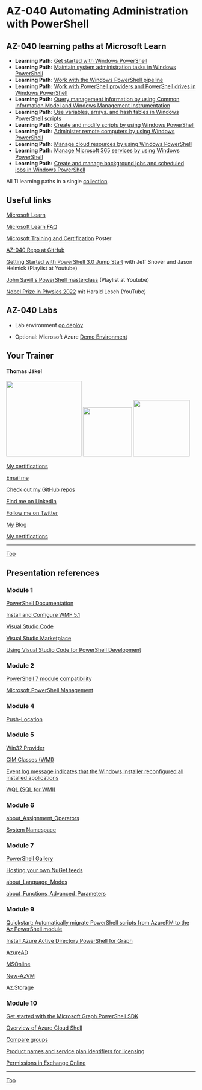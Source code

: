 # AZ-040 Automating Administration with PowerShell

[LearningPath_01]: https://learn.microsoft.com/en-us/training/paths/get-started-windows-powershell/
[LearningPath_02]: https://learn.microsoft.com/en-us/training/paths/maintain-system-administration-tasks-windows-powershell/
[LearningPath_03]: https://learn.microsoft.com/en-us/training/paths/work-windows-powershell-pipeline/
[LearningPath_04]: https://learn.microsoft.com/en-us/training/paths/work-powershell-providers-powershell-drives-windows-powershell/
[LearningPath_05]: https://learn.microsoft.com/en-us/training/paths/query-use-common-information-model-windows-management/
[LearningPath_06]: https://learn.microsoft.com/en-us/training/paths/use-variables-arrays-hash-tables-windows-powershell/
[LearningPath_07]: https://learn.microsoft.com/en-us/training/paths/create-modify-script-use-windows-powershell/
[LearningPath_08]: https://learn.microsoft.com/en-us/training/paths/administer-remote-computers-use-windows-powershell/
[LearningPath_09]: https://learn.microsoft.com/en-us/training/paths/manage-cloud-resources-use-windows-powershell/
[LearningPath_10]: https://learn.microsoft.com/en-us/training/paths/manage-microsoft-365-services-use-windows-powershell/
[LearningPath_11]: https://learn.microsoft.com/en-us/training/paths/create-manage-background-jobs-scheduled-windows-powershell/


## AZ-040 learning paths at Microsoft Learn

* **Learning Path:** [Get started with Windows PowerShell][LearningPath_01]
* **Learning Path:** [Maintain system administration tasks in Windows PowerShell][LearningPath_02]
* **Learning Path:** [Work with the Windows PowerShell pipeline][LearningPath_03]
* **Learning Path:** [Work with PowerShell providers and PowerShell drives in Windows PowerShell][LearningPath_04]
* **Learning Path:** [Query management information by using Common Information Model and Windows Management Instrumentation][LearningPath_05]
* **Learning Path:** [Use variables, arrays, and hash tables in Windows PowerShell scripts][LearningPath_06]
* **Learning Path:** [Create and modify scripts by using Windows PowerShell][LearningPath_07]
* **Learning Path:** [Administer remote computers by using Windows PowerShell][LearningPath_08]
* **Learning Path:** [Manage cloud resources by using Windows PowerShell][LearningPath_09]
* **Learning Path:** [Manage Microsoft 365 services by using Windows PowerShell][LearningPath_10]
* **Learning Path:** [Create and manage background jobs and scheduled jobs in Windows PowerShell][LearningPath_11]

All 11 learning paths in a single [collection](https://learn.microsoft.com/en-us/users/tjaekel/collections/1dgkfrxyjw8wzj).

## Useful links

[Microsoft Learn](https://learn.microsoft.com)

[Microsoft Learn FAQ](https://learn.microsoft.com/en-us/training/support/faq?pivots=general)

[Microsoft Training and Certification](https://aka.ms/traincertposter) Poster

[AZ-040 Repo at GitHub](https://github.com/MicrosoftLearning/AZ-040T00-Automating-Administration-with-PowerShell)

[Getting Started with PowerShell 3.0 Jump Start](https://www.youtube.com/playlist?list=PLyJiOytEPs4etH7Ujq7PU7jlOlHL-9RmV) with Jeff Snover and Jason Helmick (Playlist at Youtube)

[John Savill's PowerShell masterclass](https://www.youtube.com/playlist?list=PLlVtbbG169nFq_hR7FcMYg32xsSAObuq8) (Playlist at Youtube)

[Nobel Prize in Physics 2022](https://www.youtube.com/watch?v=-F8VFBrq1uU) mit Harald Lesch (YouTube)




##  AZ-040 Labs

* Lab environment [go deploy](https://lms.godeploy.it/)

* Optional: Microsoft Azure [Demo Environment](PrepareDemoEnvironment.md)




##  Your Trainer
#### Thomas Jäkel

<img src="https://download69118.blob.core.windows.net/anon/Profilbild.jpg" width="200"/>
<a href="https://www.credly.com/badges/c1fe9e82-60d2-4268-8204-3709479a2bf9/public_url"><img src="https://download69118.blob.core.windows.net/anon/MCT-badge.png" width="130"/></a>
<a href="https://www.credly.com/badges/fc4737d8-923a-4d37-8f1a-497c08a7c1ff/public_url"><img src="https://download69118.blob.core.windows.net/anon/AAI-badge.png" width="150"/></a>

[My certifications](https://www.credly.com/users/thomas-jakel)

[Email me](mailto:thomas.jaekel@brainymotion.de?subject=AZ-040)

[Check out my GitHub repos](https://github.com/www42)

[Find me on LinkedIn](https://linkedin.com/in/tjkkll)

[Follow me on Twitter](https://twitter.com/tjkkll)

[My Blog](https://blog.az.training)

[My certifications](https://www.credly.com/users/thomas-jakel)

---

[Top](#az-040-automating-administration-with-powershell)




## Presentation references

### Module 1

[PowerShell Documentation](https://docs.microsoft.com/en-us/powershell/)

[Install and Configure WMF 5.1](https://docs.microsoft.com/en-us/powershell/scripting/windows-powershell/wmf/setup/install-configure)

[Visual Studio Code](https://code.visualstudio.com/)

[Visual Studio Marketplace](https://marketplace.visualstudio.com/items?itemName=ms-vscode.PowerShell)

[Using Visual Studio Code for PowerShell Development](https://docs.microsoft.com/en-us/powershell/scripting/dev-cross-plat/vscode/using-vscode)

### Module 2

[PowerShell 7 module compatibility](https://docs.microsoft.com/en-us/powershell/scripting/whats-new/module-compatibility)

[Microsoft.PowerShell.Management](https://docs.microsoft.com/en-us/powershell/module/microsoft.powershell.management/?view=powershell-5.1)

### Module 4

[Push-Location](https://docs.microsoft.com/en-us/powershell/module/microsoft.powershell.management/push-location)

### Module 5

[Win32 Provider](https://docs.microsoft.com/en-us/windows/win32/cimwin32prov/win32-provider)

[CIM Classes (WMI)](https://docs.microsoft.com/en-us/windows/win32/wmisdk/cimclas)

[Event log message indicates that the Windows Installer reconfigured all installed applications](https://docs.microsoft.com/en-US/troubleshoot/windows-server/admin-development/windows-installer-reconfigured-all-applications)

[WQL (SQL for WMI)](https://docs.microsoft.com/en-us/windows/win32/wmisdk/wql-sql-for-wmi)

### Module 6

[about_Assignment_Operators](https://docs.microsoft.com/en-us/powershell/module/microsoft.powershell.core/about/about_assignment_operators)

[System Namespace](https://docs.microsoft.com/en-us/dotnet/api/system?view=net-5.0)

### Module 7

[PowerShell Gallery](https://www.powershellgallery.com/)

[Hosting your own NuGet feeds](https://docs.microsoft.com/en-us/nuget/hosting-packages/overview)

[about_Language_Modes](https://docs.microsoft.com/en-us/powershell/module/microsoft.powershell.core/about/about_language_modes)

[about_Functions_Advanced_Parameters](https://docs.microsoft.com/en-us/powershell/module/microsoft.powershell.core/about/about_functions_advanced_parameters)

### Module 9

[Quickstart: Automatically migrate PowerShell scripts from AzureRM to the Az PowerShell module](https://docs.microsoft.com/en-us/powershell/azure/quickstart-migrate-azurerm-to-az-automatically)

[Install Azure Active Directory PowerShell for Graph](https://docs.microsoft.com/en-us/powershell/azure/active-directory/install-adv2)

[AzureAD](https://docs.microsoft.com/en-us/powershell/module/azuread)

[MSOnline](https://docs.microsoft.com/en-us/powershell/module/msonline)

[New-AzVM](https://docs.microsoft.com/en-us/powershell/module/az.compute/new-azvm)

[Az.Storage](https://docs.microsoft.com/en-us/powershell/module/az.storage)

### Module 10

[Get started with the Microsoft Graph PowerShell SDK](https://docs.microsoft.com/en-us/powershell/microsoftgraph/get-started?view=graph-powershell-1.0)

[Overview of Azure Cloud Shell](https://docs.microsoft.com/en-us/azure/cloud-shell/overview)

[Compare groups](https://docs.microsoft.com/en-us/microsoft-365/admin/create-groups/compare-groups?view=o365-worldwide)

[Product names and service plan identifiers for licensing](https://docs.microsoft.com/en-us/azure/active-directory/enterprise-users/licensing-service-plan-reference)

[Permissions in Exchange Online](https://docs.microsoft.com/en-us/exchange/permissions-exo/permissions-exo)

---

[Top](#az-040-automating-administration-with-powershell)
